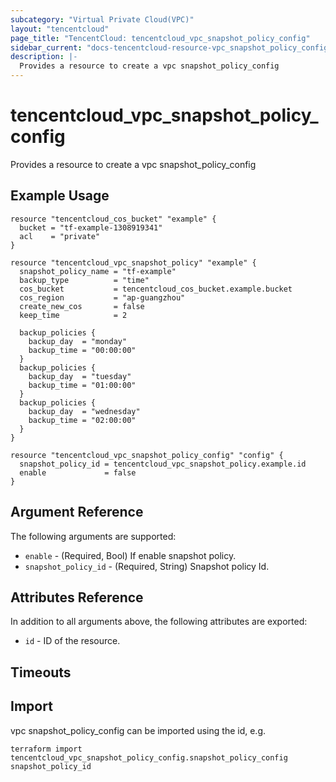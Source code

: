 ```yaml
---
subcategory: "Virtual Private Cloud(VPC)"
layout: "tencentcloud"
page_title: "TencentCloud: tencentcloud_vpc_snapshot_policy_config"
sidebar_current: "docs-tencentcloud-resource-vpc_snapshot_policy_config"
description: |-
  Provides a resource to create a vpc snapshot_policy_config
---
```


# tencentcloud_vpc_snapshot_policy_config

Provides a resource to create a vpc snapshot_policy_config

## Example Usage

```hcl
resource "tencentcloud_cos_bucket" "example" {
  bucket = "tf-example-1308919341"
  acl    = "private"
}

resource "tencentcloud_vpc_snapshot_policy" "example" {
  snapshot_policy_name = "tf-example"
  backup_type          = "time"
  cos_bucket           = tencentcloud_cos_bucket.example.bucket
  cos_region           = "ap-guangzhou"
  create_new_cos       = false
  keep_time            = 2

  backup_policies {
    backup_day  = "monday"
    backup_time = "00:00:00"
  }
  backup_policies {
    backup_day  = "tuesday"
    backup_time = "01:00:00"
  }
  backup_policies {
    backup_day  = "wednesday"
    backup_time = "02:00:00"
  }
}

resource "tencentcloud_vpc_snapshot_policy_config" "config" {
  snapshot_policy_id = tencentcloud_vpc_snapshot_policy.example.id
  enable             = false
}
```

## Argument Reference

The following arguments are supported:

* `enable` - (Required, Bool) If enable snapshot policy.
* `snapshot_policy_id` - (Required, String) Snapshot policy Id.

## Attributes Reference

In addition to all arguments above, the following attributes are exported:

* `id` - ID of the resource.



## Timeouts

<no value>


## Import

vpc snapshot_policy_config can be imported using the id, e.g.

```
terraform import tencentcloud_vpc_snapshot_policy_config.snapshot_policy_config snapshot_policy_id
```

